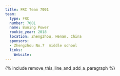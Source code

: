 ```yaml
---
title: FRC Team 7001
team:
  type: FRC
  number: 7001
  name: Buning Power
  rookie_year: 2018
  location: Zhengzhou, Henan, China
  sponsors:
  - Zhengzhou No.7  middle school
  links:
    Website:
---
```


{% include remove_this_line_and_add_a_paragraph %}